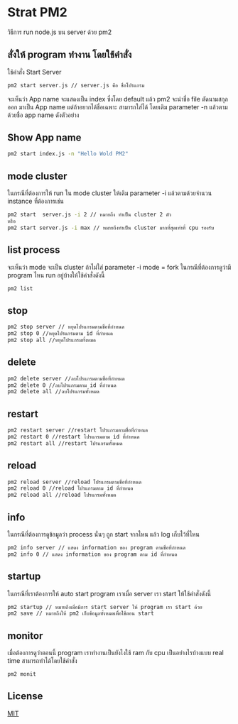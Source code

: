 
# Strat PM2

วิธีการ run node.js บน server ด้วย pm2

## สั่งให้ program ทำงาน โดยใช้คำสั่ง

ใช้คำสั่ง Start Server

```bash
pm2 start server.js // server.js คือ ชื่อโปรแกรม
```
จะเห็นว่า App name จะแสดงเป็น index ซึ่งโดย default แล้ว pm2 จะนำชื่อ file ตัดนามสกุลออก มาเป็น App name แต่ถ้าอยากได้ชื่อเฉพาะ สามารถใส่ได้ โดยเติม parameter -n แล้วตามด้วยชื่อ app name ดังตัวอย่าง

## Show App name
```bash
pm2 start index.js -n "Hello Wold PM2"
```

## mode cluster
ในกรณีที่ต้องการให้ run ใน mode cluster ให้เติม parameter -i แล้วตามด้วยจำนวน instance ที่ต้องการเช่น
```bash
pm2 start  server.js -i 2 // หมายถึง ทำเป็น cluster 2 ตัว
หรือ
pm2 start server.js -i max // หมายถึงทำเป็น cluster มากที่สุดเท่าที่ cpu รองรับ
```
## list process
จะเห็นว่า mode จะเป็น cluster ถ้าไม่ใส่ parameter -i mode = fork ในกรณีที่ต้องการดูว่ามี program ไหน run อยู่บ้างให้ใช้คำสั่งดังนี้
```bash
pm2 list
```
## stop
```bash
pm2 stop server // หยุดโปรแกรมตามชื่อที่กำหนด
pm2 stop 0 //หยุดโปรแกรมตาม id ที่กำหนด
pm2 stop all //หยุดโปรแกรมทั้งหมด
```

## delete 
```bash
pm2 delete server //ลบโปรแกรมตามชื่อที่กำหนด
pm2 delete 0 //ลบโปรแกรมตาม id ที่กำหนด
pm2 delete all //ลบโปรแกรมทั้งหมด
```

## restart 
```bash
pm2 restart server //restart โปรแกรมตามชื่อที่กำหนด
pm2 restart 0 //restart โปรแกรมตาม id ที่กำหนด
pm2 restart all //restart โปรแกรมทั้งหมด
```

## reload 
```bash
pm2 reload server //reload โปรแกรมตามชื่อที่กำหนด
pm2 reload 0 //reload โปรแกรมตาม id ที่กำหนด
pm2 reload all //reload โปรแกรมทั้งหมด
```

## info 
ในกรณีที่ต้องการดูข้อมูลว่า process นั่นๆ ถูก start จากไหน แล้ว log เก็บไว้ที่ไหน
```bash
pm2 info server // แสดง information ของ program ตามชื่อที่กำหนด
pm2 info 0 // แสดง information ของ program ตาม id ที่กำหนด
```

## startup 
ในกรณีที่เราต้องการให้ auto start program เราเมื่อ server เรา start ให้ใช้คำสั่งดังนี้
```bash
pm2 startup // หมายถึงเมื่อมีการ start server ให้ program เรา start ด้วย
pm2 save // หมายถึงให้ pm2 เก็บข้อมูลทั้งหมดเพื่อใช้ตอน start
```

##  monitor
เมื่อต้องการดูว่าตอนนี้ program เราทำงานเป็นยังไงใช้ ram กับ cpu เป็นอย่างไรบ้างแบบ real time สามารถทำได้โดยใช้คำสั่ง
```bash
pm2 monit
```
## License
[MIT](https://choosealicense.com/licenses/mit/)